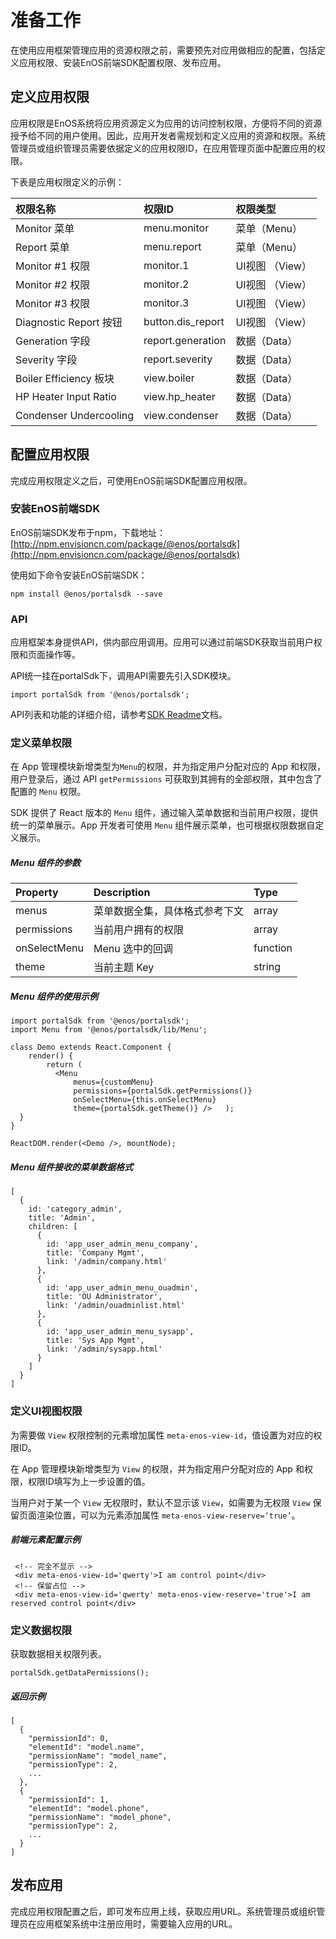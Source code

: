# 准备工作
在使用应用框架管理应用的资源权限之前，需要预先对应用做相应的配置，包括定义应用权限、安装EnOS前端SDK配置权限、发布应用。

## 定义应用权限
应用权限是EnOS系统将应用资源定义为应用的访问控制权限，方便将不同的资源授予给不同的用户使用。因此，应用开发者需规划和定义应用的资源和权限。系统管理员或组织管理员需要依据定义的应用权限ID，在应用管理页面中配置应用的权限。

下表是应用权限定义的示例：

| 权限名称               | 权限ID            | 权限类型        |
|:-----------------------|:------------------|:----------------|
| Monitor 菜单           | menu.monitor      | 菜单（Menu）    |
| Report 菜单            | menu.report       | 菜单（Menu）    |
| Monitor #1 权限        | monitor.1         | UI视图 （View） |
| Monitor #2 权限        | monitor.2         | UI视图 （View） |
| Monitor #3 权限        | monitor.3         | UI视图 （View） |
| Diagnostic Report 按钮 | button.dis_report | UI视图 （View） |
| Generation 字段        | report.generation | 数据（Data）    |
| Severity 字段          | report.severity   | 数据（Data）    |
| Boiler Efficiency 板块 | view.boiler       | 数据（Data）    |
| HP Heater Input Ratio  | view.hp_heater    | 数据（Data）    |
| Condenser Undercooling | view.condenser    | 数据（Data）    |

## 配置应用权限
完成应用权限定义之后，可使用EnOS前端SDK配置应用权限。

### 安装EnOS前端SDK

EnOS前端SDK发布于npm，下载地址：[http://npm.envisioncn.com/package/@enos/portalsdk](http://npm.envisioncn.com/package/@enos/portalsdk)

使用如下命令安装EnOS前端SDK：

```
npm install @enos/portalsdk --save
```

### API

应用框架本身提供API，供内部应用调用。应用可以通过前端SDK获取当前用户权限和页面操作等。

API统一挂在portalSdk下，调用API需要先引入SDK模块。

```
import portalSdk from '@enos/portalsdk';
```

API列表和功能的详细介绍，请参考[SDK Readme](http://npm.envisioncn.com/package/@enos/portalsdk)文档。

### 定义菜单权限

在 App 管理模块新增类型为`Menu`的权限，并为指定用户分配对应的 App 和权限，用户登录后，通过 API `getPermissions` 可获取到其拥有的全部权限，其中包含了配置的 `Menu` 权限。

SDK 提供了 React 版本的 `Menu` 组件，通过输入菜单数据和当前用户权限，提供统一的菜单展示。App 开发者可使用 `Menu` 组件展示菜单，也可根据权限数据自定义展示。

##### Menu 组件的参数

| Property     | Description                    | Type     |
|:-------------|:-------------------------------|:---------|
| menus        | 菜单数据全集，具体格式参考下文 | array    |
| permissions  | 当前用户拥有的权限             | array    |
| onSelectMenu | Menu 选中的回调                | function |
| theme        | 当前主题 Key                   | string   |

##### Menu 组件的使用示例

```
import portalSdk from '@enos/portalsdk';
import Menu from '@enos/portalsdk/lib/Menu';

class Demo extends React.Component {
    render() {
        return (
          <Menu
              menus={customMenu}
              permissions={portalSdk.getPermissions()}
              onSelectMenu={this.onSelectMenu}
              theme={portalSdk.getTheme()} />   );
  }
}

ReactDOM.render(<Demo />, mountNode);
```

##### Menu 组件接收的菜单数据格式

```
[
  {
    id: 'category_admin',
    title: 'Admin',
    children: [
      {
        id: 'app_user_admin_menu_company',
        title: 'Company Mgmt',
        link: '/admin/company.html'
      },
      {
        id: 'app_user_admin_menu_ouadmin',
        title: 'OU Administrator',
        link: '/admin/ouadminlist.html'
      },
      {
        id: 'app_user_admin_menu_sysapp',
        title: 'Sys App Mgmt',
        link: '/admin/sysapp.html'
      }
    ]
  }
]
```

### 定义UI视图权限

为需要做 `View` 权限控制的元素增加属性 `meta-enos-view-id`，值设置为对应的权限ID。

在 App 管理模块新增类型为 `View` 的权限，并为指定用户分配对应的 App 和权限，权限ID填写为上一步设置的值。

当用户对于某一个 `View` 无权限时，默认不显示该 `View`，如需要为无权限 `View` 保留页面渲染位置，可以为元素添加属性 `meta-enos-view-reserve=‘true’`。

##### 前端元素配置示例

```
 <!-- 完全不显示 -->
 <div meta-enos-view-id='qwerty'>I am control point</div>
 <!-- 保留占位 -->
 <div meta-enos-view-id='qwerty' meta-enos-view-reserve='true'>I am reserved control point</div>
```

### 定义数据权限

获取数据相关权限列表。

```
portalSdk.getDataPermissions();
```

##### 返回示例

```
[
  {
    "permissionId": 0,
    "elementId": "model.name",
    "permissionName": "model_name",
    "permissionType": 2,
    ...
  },
  {
    "permissionId": 1,
    "elementId": "model.phone",
    "permissionName": "model_phone",
    "permissionType": 2,
    ...
  }
]
```

## 发布应用

完成应用权限配置之后，即可发布应用上线，获取应用URL。系统管理员或组织管理员在应用框架系统中注册应用时，需要输入应用的URL。
